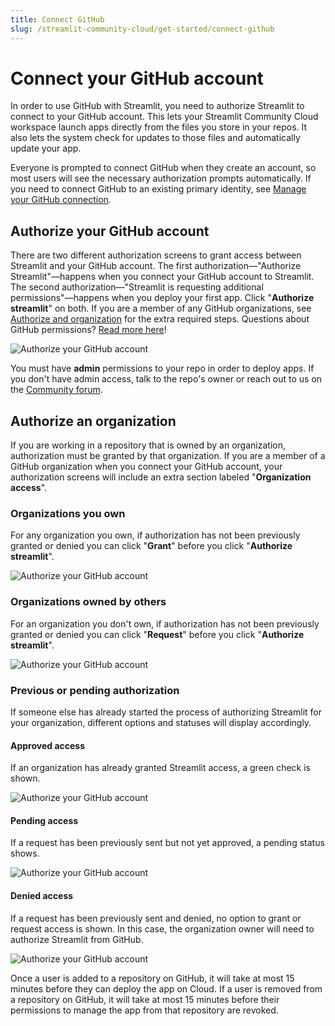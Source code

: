 ```yaml
---
title: Connect GitHub
slug: /streamlit-community-cloud/get-started/connect-github
---
```


# Connect your GitHub account

In order to use GitHub with Streamlit, you need to authorize Streamlit to connect to your GitHub account. This lets your Streamlit Community Cloud workspace launch apps directly from the files you store in your repos. It also lets the system check for updates to those files and automatically update your app.

Everyone is prompted to connect GitHub when they create an account, so most users will see the necessary authorization prompts automatically. If you need to connect GitHub to an existing primary identity, see [Manage your GitHub connection](/streamlit-community-cloud/manage-your-account/manage-your-github-connection).

## Authorize your GitHub account

There are two different authorization screens to grant access between Streamlit and your GitHub account. The first authorization&mdash;"Authorize Streamlit"&mdash;happens when you connect your GitHub account to Streamlit. The second authorization&mdash;"Streamlit is requesting additional permissions"&mdash;happens when you deploy your first app. Click "**Authorize streamlit**" on both. If you are a member of any GitHub organizations, see [Authorize and organization](#authorize-an-organization) for the extra required steps. Questions about GitHub permissions? [Read more here](/streamlit-community-cloud/troubleshooting#github-integration)!

<Image alt="Authorize your GitHub account" src="/images/streamlit-community-cloud/GitHub-auth-none.png" />

<Important>

You must have **admin** permissions to your repo in order to deploy apps. If you don't have admin access, talk to the repo's owner or reach out to us on the [Community forum](https://discuss.streamlit.io/).

</Important>

## Authorize an organization

If you are working in a repository that is owned by an organization, authorization must be granted by that organization. If you are a member of a GitHub organization when you connect your GitHub account, your authorization screens will include an extra section labeled "**Organization access**".

### Organizations you own

For any organization you own, if authorization has not been previously granted or denied you can click "**Grant**" before you click "**Authorize streamlit**".

<Image alt="Authorize your GitHub account" src="/images/streamlit-community-cloud/GitHub-auth-grant.png" />

### Organizations owned by others

For an organization you don't own, if authorization has not been previously granted or denied you can click "**Request**" before you click "**Authorize streamlit**".

<div style={{ maxWidth: '80%', margin: 'auto' }}>
<Image alt="Authorize your GitHub account" src="/images/streamlit-community-cloud/GitHub-auth-request-XL.png" />
</div>

### Previous or pending authorization

If someone else has already started the process of authorizing Streamlit for your organization, different options and statuses will display accordingly.

#### Approved access

If an organization has already granted Streamlit access, a green check is shown.

<div style={{ maxWidth: '60%', margin: 'auto' }}>
<Image alt="Authorize your GitHub account" src="/images/streamlit-community-cloud/GitHub-auth-granted-XL.png" clean />
</div>

#### Pending access

If a request has been previously sent but not yet approved, a pending status shows.

<div style={{ maxWidth: '60%', margin: 'auto' }}>
<Image alt="Authorize your GitHub account" src="/images/streamlit-community-cloud/GitHub-auth-pending-XL.png" clean />
</div>

#### Denied access

If a request has been previously sent and denied, no option to grant or request access is shown. In this case, the organization owner will need to authorize Streamlit from GitHub.

<div style={{ maxWidth: '60%', margin: 'auto' }}>
<Image alt="Authorize your GitHub account" src="/images/streamlit-community-cloud/GitHub-auth-denied-XL.png" clean />
</div>

<Note>

Once a user is added to a repository on GitHub, it will take at most 15 minutes before they can deploy the app on Cloud. If a user is removed from a repository on GitHub, it will take at most 15 minutes before their permissions to manage the app from that repository are revoked.

</Note>